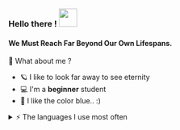 ### Hello there ! <img src="https://piskel-imgstore-b.appspot.com/img/3fa2aaba-aca9-11ed-b6ac-f3479c76d8d3.gif" width="36"/>

#### We Must Reach Far Beyond Our Own Lifespans.

🍋 What about me ? 
<ul>
  <li> 🪐 I like to look far away to see eternity </li>
  <li> 💻 I'm a <b>beginner</b> student </li>
  <li> 💙 I like the color blue.. :) </li>
</ul> 

<details>
<summary>⚡️ The languages I use most often</summary>
<br />
  
![Top Langs](https://github-readme-stats.vercel.app/api/top-langs/?username=lemon-42&layout=compact&hide=css,html)
  
</details>

